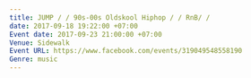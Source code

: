```yaml
---
title: JUMP / / 90s-00s Oldskool Hiphop / / RnB/ /
date: 2017-09-18 19:22:00 +07:00
Event date: 2017-09-23 21:00:00 +07:00
Venue: Sidewalk
Event URL: https://www.facebook.com/events/319049548558190
Genre: music
---
```


